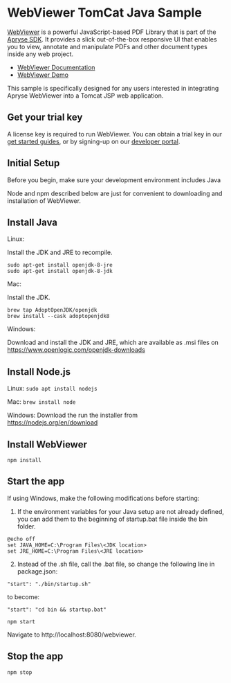 # WebViewer TomCat Java Sample

[WebViewer](https://docs.apryse.com/web/guides/get-started) is a powerful JavaScript-based PDF Library that is part of the [Apryse SDK](https://apryse.com/). It provides a slick out-of-the-box responsive UI that enables you to view, annotate and manipulate PDFs and other document types inside any web project.

- [WebViewer Documentation](https://docs.apryse.com/web/guides/get-started)
- [WebViewer Demo](https://showcase.apryse.com/)

This sample is specifically designed for any users interested in integrating Apryse WebViewer into a Tomcat JSP web application.

## Get your trial key

A license key is required to run WebViewer. You can obtain a trial key in our [get started guides](https://docs.apryse.com/web/guides/get-started), or by signing-up on our [developer portal](https://dev.apryse.com/).

## Initial Setup

Before you begin, make sure your development environment includes Java

Node and npm described below are just for convenient to downloading and installation of WebViewer.

## Install Java

Linux:

Install the JDK and JRE to recompile.

```
sudo apt-get install openjdk-8-jre
sudo apt-get install openjdk-8-jdk
```

Mac:

Install the JDK.

```
brew tap AdoptOpenJDK/openjdk
brew install --cask adoptopenjdk8
```

Windows:

Download and install the JDK and JRE, which are available as .msi files on https://www.openlogic.com/openjdk-downloads


## Install Node.js

Linux: `sudo apt install nodejs`

Mac: `brew install node`

Windows: Download the run the installer from https://nodejs.org/en/download

## Install WebViewer

```
npm install
```

## Start the app

If using Windows, make the following modifications before starting:

   1. If the environment variables for your Java setup are not already defined, you can add them to the beginning of startup.bat file inside the bin folder.

```
@echo off
set JAVA_HOME=C:\Program Files\<JDK location>
set JRE_HOME=C:\Program Files\<JRE location>
```

   2. Instead of the .sh file, call the .bat file, so change the following line in package.json:


`"start": "./bin/startup.sh"`

to become:

`"start": "cd bin && startup.bat"`

```
npm start
```

Navigate to http://localhost:8080/webviewer.

## Stop the app

```
npm stop
```
